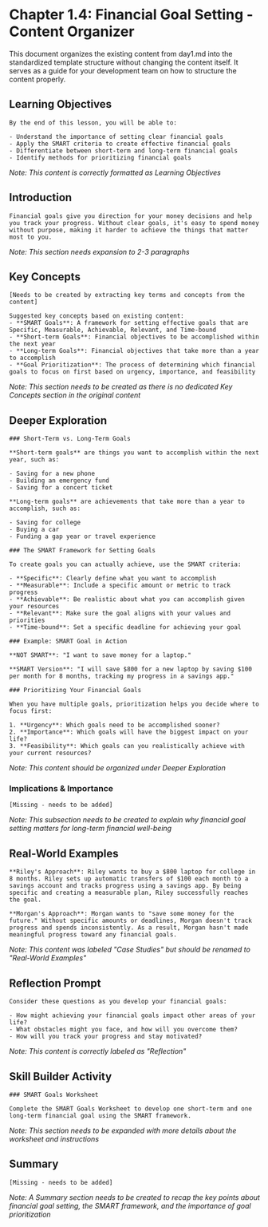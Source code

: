 # Chapter 1.4: Financial Goal Setting - Content Organizer

This document organizes the existing content from day1.md into the standardized template structure without changing the content itself. It serves as a guide for your development team on how to structure the content properly.

## Learning Objectives
```
By the end of this lesson, you will be able to:

- Understand the importance of setting clear financial goals
- Apply the SMART criteria to create effective financial goals
- Differentiate between short-term and long-term financial goals
- Identify methods for prioritizing financial goals
```
*Note: This content is correctly formatted as Learning Objectives*

## Introduction
```
Financial goals give you direction for your money decisions and help you track your progress. Without clear goals, it's easy to spend money without purpose, making it harder to achieve the things that matter most to you.
```
*Note: This section needs expansion to 2-3 paragraphs*

## Key Concepts
```
[Needs to be created by extracting key terms and concepts from the content]

Suggested key concepts based on existing content:
- **SMART Goals**: A framework for setting effective goals that are Specific, Measurable, Achievable, Relevant, and Time-bound
- **Short-term Goals**: Financial objectives to be accomplished within the next year
- **Long-term Goals**: Financial objectives that take more than a year to accomplish
- **Goal Prioritization**: The process of determining which financial goals to focus on first based on urgency, importance, and feasibility
```
*Note: This section needs to be created as there is no dedicated Key Concepts section in the original content*

## Deeper Exploration
```
### Short-Term vs. Long-Term Goals

**Short-term goals** are things you want to accomplish within the next year, such as:

- Saving for a new phone
- Building an emergency fund
- Saving for a concert ticket

**Long-term goals** are achievements that take more than a year to accomplish, such as:

- Saving for college
- Buying a car
- Funding a gap year or travel experience

### The SMART Framework for Setting Goals

To create goals you can actually achieve, use the SMART criteria:

- **Specific**: Clearly define what you want to accomplish
- **Measurable**: Include a specific amount or metric to track progress
- **Achievable**: Be realistic about what you can accomplish given your resources
- **Relevant**: Make sure the goal aligns with your values and priorities
- **Time-bound**: Set a specific deadline for achieving your goal

### Example: SMART Goal in Action

**NOT SMART**: "I want to save money for a laptop."

**SMART Version**: "I will save $800 for a new laptop by saving $100 per month for 8 months, tracking my progress in a savings app."

### Prioritizing Your Financial Goals

When you have multiple goals, prioritization helps you decide where to focus first:

1. **Urgency**: Which goals need to be accomplished sooner?
2. **Importance**: Which goals will have the biggest impact on your life?
3. **Feasibility**: Which goals can you realistically achieve with your current resources?
```
*Note: This content should be organized under Deeper Exploration*

### Implications & Importance
```
[Missing - needs to be added]
```
*Note: This subsection needs to be created to explain why financial goal setting matters for long-term financial well-being*

## Real-World Examples
```
**Riley's Approach**: Riley wants to buy a $800 laptop for college in 8 months. Riley sets up automatic transfers of $100 each month to a savings account and tracks progress using a savings app. By being specific and creating a measurable plan, Riley successfully reaches the goal.

**Morgan's Approach**: Morgan wants to "save some money for the future." Without specific amounts or deadlines, Morgan doesn't track progress and spends inconsistently. As a result, Morgan hasn't made meaningful progress toward any financial goals.
```
*Note: This content was labeled "Case Studies" but should be renamed to "Real-World Examples"*

## Reflection Prompt
```
Consider these questions as you develop your financial goals:

- How might achieving your financial goals impact other areas of your life?
- What obstacles might you face, and how will you overcome them?
- How will you track your progress and stay motivated?
```
*Note: This content is correctly labeled as "Reflection"*

## Skill Builder Activity
```
### SMART Goals Worksheet

Complete the SMART Goals Worksheet to develop one short-term and one long-term financial goal using the SMART framework.
```
*Note: This section needs to be expanded with more details about the worksheet and instructions*

## Summary
```
[Missing - needs to be added]
```
*Note: A Summary section needs to be created to recap the key points about financial goal setting, the SMART framework, and the importance of goal prioritization*